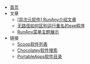 * [首页](/)
* 文章
  * [[异次元软件] RunAny介绍文章](https://www.iplaysoft.com/runany.html)
  * [无路径如何区别运行重名的exe程序](run-repeat-exe.md)
  * [RunAny菜单主题展示](run-menu-theme.md)
* 链接
  * [Scoop软件列表](https://github.com/rasa/scoop-directory/blob/master/by-score.md)
  * [Chocolatey软件搜索](https://chocolatey.org/packages)
  * [PortableApps软件目录](https://portableapps.com/apps)
